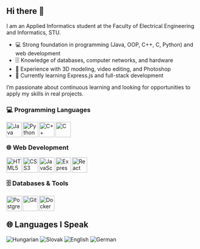 ## Hi there 👋

I am an Applied Informatics student at the Faculty of Electrical Engineering and Informatics, STU.  
- 💻 Strong foundation in programming (Java, OOP, C++, C, Python) and web development  
- 🗄️ Knowledge of databases, computer networks, and hardware  
- 🎨 Experience with 3D modeling, video editing, and Photoshop  
- 🚀 Currently learning Express.js and full-stack development  

I’m passionate about continuous learning and looking for opportunities to apply my skills in real projects.


### 💻 Programming Languages
<img align="left" alt="Java" width="40px" src="https://cdn.jsdelivr.net/gh/devicons/devicon/icons/java/java-original.svg" />
<img align="left" alt="Python" width="40px" src="https://cdn.jsdelivr.net/gh/devicons/devicon/icons/python/python-original.svg" />
<img align="left" alt="C++" width="40px" src="https://cdn.jsdelivr.net/gh/devicons/devicon/icons/cplusplus/cplusplus-original.svg" />
<img align="left" alt="C" width="40px" src="https://cdn.jsdelivr.net/gh/devicons/devicon/icons/c/c-original.svg" />
<br /><br />

### 🌐 Web Development
<img align="left" alt="HTML5" width="40px" src="https://cdn.jsdelivr.net/gh/devicons/devicon/icons/html5/html5-original.svg" />
<img align="left" alt="CSS3" width="40px" src="https://cdn.jsdelivr.net/gh/devicons/devicon/icons/css3/css3-original.svg" />
<img align="left" alt="JavaScript" width="40px" src="https://cdn.jsdelivr.net/gh/devicons/devicon/icons/javascript/javascript-original.svg" />
<img align="left" alt="Express" width="40px" src="https://cdn.jsdelivr.net/gh/devicons/devicon/icons/express/express-original.svg" />
<img align="left" alt="React" width="40px" src="https://cdn.jsdelivr.net/gh/devicons/devicon/icons/react/react-original.svg" />

<br /><br />

### 🗄️ Databases & Tools
<img align="left" alt="PostgreSQL" width="40px" src="https://cdn.jsdelivr.net/gh/devicons/devicon/icons/postgresql/postgresql-original.svg" />
<img align="left" alt="Git" width="40px" src="https://cdn.jsdelivr.net/gh/devicons/devicon/icons/git/git-original.svg" />
<img align="left" alt="Docker" width="40px" src="https://cdn.jsdelivr.net/gh/devicons/devicon/icons/docker/docker-original.svg" />
<br /><br />

## 🌐 Languages I Speak
![Hungarian](https://img.shields.io/badge/Hungarian-Native-red?style=for-the-badge&labelColor=gray)
![Slovak](https://img.shields.io/badge/Slovak-Fluent-blue?style=for-the-badge&labelColor=gray)
![English](https://img.shields.io/badge/English-Fluent-blue?style=for-the-badge&labelColor=gray)
![German](https://img.shields.io/badge/German-Learning-yellow?style=for-the-badge&labelColor=gray)




<!--
**115072/115072** is a ✨ _special_ ✨ repository because its `README.md` (this file) appears on your GitHub profile.

Here are some ideas to get you started:

- 🔭 I’m currently working on ...
- 🌱 I’m currently learning ...
- 👯 I’m looking to collaborate on ...
- 🤔 I’m looking for help with ...
- 💬 Ask me about ...
- 📫 How to reach me: ...
- 😄 Pronouns: ...
- ⚡ Fun fact: ...
-->
